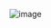 ![image](https://github.com/dmitrychupakhin/ChessHub/assets/108818330/51bdcd40-3e23-4c64-9aa0-fb8562d0a701)
